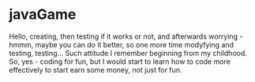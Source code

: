 # javaGame
Hello,
creating, then testing if it works or not, and afterwards worrying - hmmm, maybe you can do it better, so one more time modyfying and testing, testing... Such attitude I remember beginning from my childhood. So, yes - coding for fun, but I would start to learn how to code more effectively to start earn some money, not just for fun.
